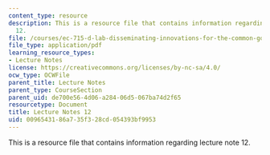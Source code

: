```yaml
---
content_type: resource
description: This is a resource file that contains information regarding lecture note
  12.
file: /courses/ec-715-d-lab-disseminating-innovations-for-the-common-good-spring-2007/0096543186a735f328cd054393bf9953_MITEC_715S07_notes12.pdf
file_type: application/pdf
learning_resource_types:
- Lecture Notes
license: https://creativecommons.org/licenses/by-nc-sa/4.0/
ocw_type: OCWFile
parent_title: Lecture Notes
parent_type: CourseSection
parent_uid: de700e56-4d06-a284-06d5-067ba74d2f65
resourcetype: Document
title: Lecture Notes 12
uid: 00965431-86a7-35f3-28cd-054393bf9953
---
```

This is a resource file that contains information regarding lecture note 12.